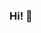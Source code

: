 ### Hi! 👋

<!--
**amanda-park/amanda-park** is a ✨ _special_ ✨ repository because its `README.md` (this file) appears on your GitHub profile.

- 🔭 I’m currently working on developing more advanced R projects using Shiny 
- 🌱 I’m currently learning about object-orienting programming and how to use it in Python 🐍
- 📝 I maintain a [blog](https://amanda-park.github.io/blog/)
- 🎨 I hope someday to develop better drawing skills
- 💬 Ask me about my game development progress with RPG Maker!
- 📫 How to reach me: apark24@binghamton.edu
- 😄 Pronouns: She/Her
- ⚡ Fun fact: I have never dyed my hair. Not once.
-->
